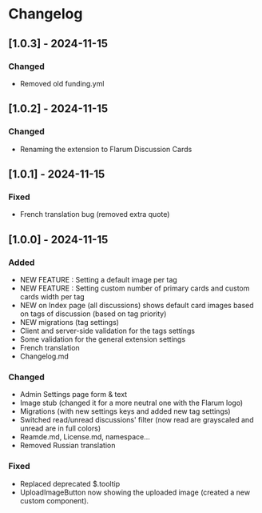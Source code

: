 # Changelog

## [1.0.3] - 2024-11-15
### Changed
- Removed old funding.yml

## [1.0.2] - 2024-11-15
### Changed
- Renaming the extension to Flarum Discussion Cards

## [1.0.1] - 2024-11-15
### Fixed
- French translation bug (removed extra quote)

## [1.0.0] - 2024-11-15
### Added
- NEW FEATURE : Setting a default image per tag
- NEW FEATURE : Setting custom number of primary cards and custom cards width per tag
- NEW on Index page (all discussions) shows default card images based on tags of discussion (based on tag priority)
- NEW migrations (tag settings)
- Client and server-side validation for the tags settings
- Some validation for the general extension settings
- French translation
- Changelog.md

### Changed
- Admin Settings page form & text
- Image stub (changed it for a more neutral one with the Flarum logo)
- Migrations (with new settings keys and added new tag settings)
- Switched read/unread discussions' filter (now read are grayscaled and unread are in full colors)
- Reamde.md, License.md, namespace...
- Removed Russian translation

### Fixed
- Replaced deprecated $.tooltip
- UploadImageButton now showing the uploaded image (created a new custom component).
